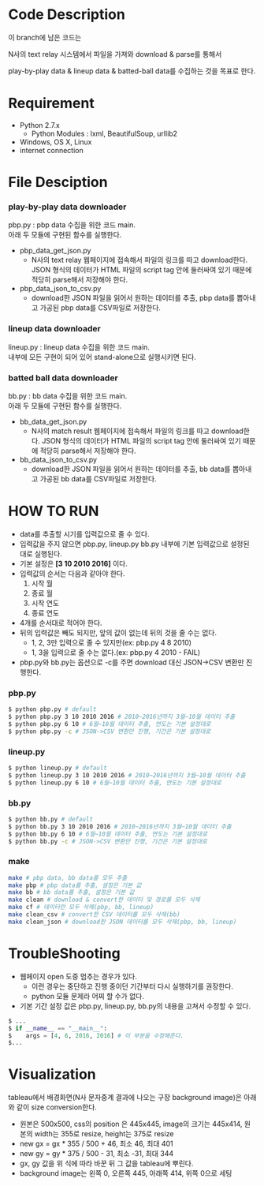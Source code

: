# Code Description

이 branch에 남은 코드는

N사의 text relay 시스템에서 파일을 가져와 download & parse를 통해서

play-by-play data & lineup data & batted-ball data를 수집하는 것을 목표로 한다.

# Requirement
* Python 2.7.x
  * Python Modules : lxml, BeautifulSoup, urllib2
* Windows, OS X, Linux
* internet connection


# File Desciption

### play-by-play data downloader
pbp.py : pbp data 수집을 위한 코드 main.  
아래 두 모듈에 구현된 함수를 실행한다.  
* pbp_data_get_json.py
  - N사의 text relay 웹페이지에 접속해서 파일의 링크를 따고 download한다. JSON 형식의 데이터가 HTML 파일의 script tag 안에 둘러싸여 있기 때문에 적당히 parse해서 저장해야 한다.
* pbp_data_json_to_csv.py
  - download한 JSON 파일을 읽어서 원하는 데이터를 추출, pbp data를 뽑아내고 가공된 pbp data를 CSV파일로 저장한다.

### lineup data downloader
lineup.py : lineup data 수집을 위한 코드 main.  
내부에 모든 구현이 되어 있어 stand-alone으로 실행시키면 된다.

### batted ball data downloader
bb.py  : bb data 수집을 위한 코드 main.  
아래 두 모듈에 구현된 함수를 실행한다.  
* bb_data_get_json.py  
  - N사의 match result 웹페이지에 접속해서 파일의 링크를 따고 download한다. JSON 형식의 데이터가 HTML 파일의 script tag 안에 둘러싸여 있기 때문에 적당히 parse해서 저장해야 한다.
* bb_data_json_to_csv.py  
  - download한 JSON 파일을 읽어서 원하는 데이터를 추출, bb data를 뽑아내고 가공된 bb data를 CSV파일로 저장한다.

# HOW TO RUN
- data를 추출할 시기를 입력값으로 줄 수 있다.
- 입력값을 주지 않으면 pbp.py, lineup.py bb.py 내부에 기본 입력값으로 설정된 대로 실행된다.
- 기본 설정은 **[3 10 2010 2016]** 이다.
- 입력값의 순서는 다음과 같아야 한다.
  1. 시작 월
  2. 종료 월
  3. 시작 연도
  4. 종료 연도
- 4개를 순서대로 적어야 한다.
- 뒤의 입력값은 빼도 되지만, 앞의 값이 없는데 뒤의 것을 줄 수는 없다.
  - 1, 2, 3만 입력으로 줄 수 있지만(ex: pbp.py 4 8 2010)
  - 1, 3을 입력으로 줄 수는 없다.(ex: pbp.py 4 2010 - FAIL)
- pbp.py와 bb.py는 옵션으로 -c를 주면 download 대신 JSON->CSV 변환만 진행한다.  

### pbp.py  
```sh
$ python pbp.py # default
$ python pbp.py 3 10 2010 2016 # 2010~2016년까지 3월~10월 데이터 추출
$ python pbp.py 6 10 # 6월~10월 데이터 추출, 연도는 기본 설정대로
$ python pbp.py -c # JSON->CSV 변환만 진행, 기간은 기본 설정대로
```

### lineup.py
```sh
$ python lineup.py # default
$ python lineup.py 3 10 2010 2016 # 2010~2016년까지 3월~10월 데이터 추출
$ python lineup.py 6 10 # 6월~10월 데이터 추출, 연도는 기본 설정대로
```

### bb.py
```sh
$ python bb.py # default
$ python bb.py 3 10 2010 2016 # 2010~2016년까지 3월~10월 데이터 추출
$ python bb.py 6 10 # 6월~10월 데이터 추출, 연도는 기본 설정대로
$ python bb.py -c # JSON->CSV 변환만 진행, 기간은 기본 설정대로
```
### make
```sh
make # pbp data, bb data를 모두 추출
make pbp # pbp data를 추출, 설정은 기본 값
make bb # bb data를 추출, 설정은 기본 값
make clean # download & convert한 데이터 및 경로를 모두 삭제
make cf # 데이터만 모두 삭제(pbp, bb, lineup)
make clean_csv # convert한 CSV 데이터를 모두 삭제(bb)
make clean_json # download한 JSON 데이터를 모두 삭제(pbp, bb, lineup)
```

# TroubleShooting
- 웹페이지 open 도중 멈추는 경우가 있다.
  - 이런 경우는 중단하고 진행 중이던 기간부터 다시 실행하기를 권장한다.
  - python 모듈 문제라 어찌 할 수가 없다.
- 기본 기간 설정 값은 pbp.py, lineup.py, bb.py의 내용을 고쳐서 수정할 수 있다.
``` pbp.py
$ ...
$ if __name__ == "__main__":
$    args = [4, 6, 2016, 2016] # 이 부분을 수정해준다.
$...
```


# Visualization
tableau에서 배경화면(N사 문자중계 결과에 나오는 구장 background image)은 아래와 같이 size conversion한다.
- 원본은 500x500, css의 position 은 445x445, image의 크기는 445x414, 원본의 width는 355로 resize, height는 375로 resize
- new gx = gx * 355 / 500 + 46, 최소 46, 최대 401
- new gy = gy * 375 / 500 - 31, 최소 -31, 최대 344
- gx, gy 값을 위 식에 따라 바꾼 뒤 그 값을 tableau에 뿌린다.
- background image는 왼쪽 0, 오른쪽 445, 아래쪽 414, 위쪽 0으로 세팅
